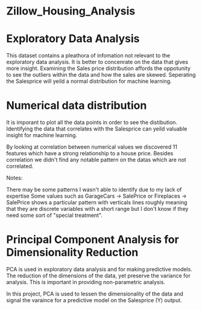 # Zillow_Housing_Analysis


# Exploratory Data Analysis

This dataset contains a pleathora of infomation not relevant to the exploratory data analysis. It is better to concenrate on the data that gives more insight. Examining the Sales price distribution affords the oppotunity to see the outliers within the data and how the sales are skewed. Seperating the Salesprice will yeild a normal distribution for machine learning. 

# Numerical data distribution

It is imporant to plot all the data points in order to see the distibution. Identifying the data that correlates with the Salesprice can yeild valuable insight for machine learning. 

By looking at correlation between numerical values we discovered 11 features which have a strong relationship to a house price. Besides correlation we didn't find any notable pattern on the datas which are not correlated.

Notes:

There may be some patterns I wasn't able to identify due to my lack of expertise
Some values such as GarageCars -> SalePrice or Fireplaces -> SalePrice shows a particular pattern with verticals lines roughly meaning that they are discrete variables with a short range but I don't know if they need some sort of "special treatment".


# Principal Component Analysis for Dimensionality Reduction

PCA is used in exploratory data analysis and for making predictive models. The reduction of the dimensions of the data, yet preserve the variance for analysis. This is important in providing non-parametric analysis.

In this project, PCA is used to lessen the dimensionality of the data and signal the varaince for a predictive model on the Salesprice (Y) output. 
